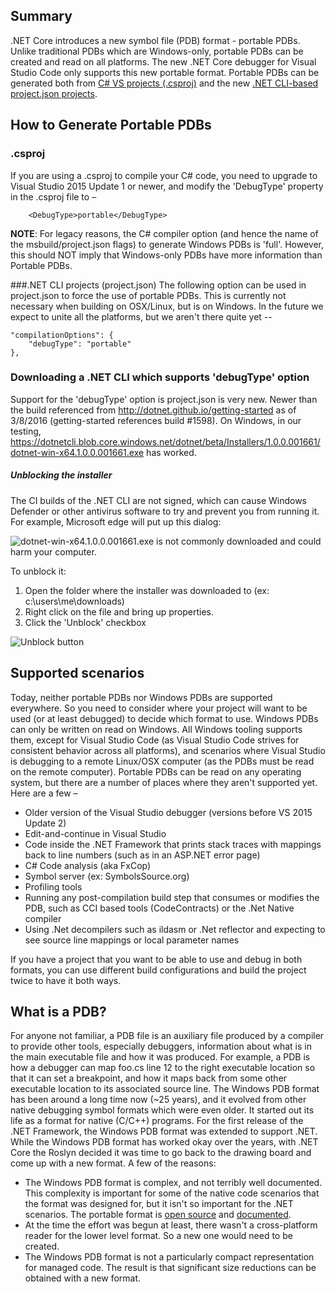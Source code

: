 ## Summary
.NET Core introduces a new symbol file (PDB) format - portable PDBs. Unlike traditional PDBs which are Windows-only, portable PDBs can be created and read on all platforms. The new .NET Core debugger for Visual Studio Code only supports this new portable format. Portable PDBs can be generated both from [C# VS projects (.csproj)](#csproj) and the new [.NET CLI-based project.json projects](#net-cli-projects-projectjson).

## How to Generate Portable PDBs
### .csproj
If you are using a .csproj to compile your C# code, you need to upgrade to Visual Studio 2015 Update 1 or newer, and modify the 'DebugType' property in the .csproj file to –

        <DebugType>portable</DebugType>

**NOTE**: For legacy reasons, the C# compiler option (and hence the name of the msbuild/project.json flags) to generate Windows PDBs is 'full'. However, this should NOT imply that Windows-only PDBs have more information than Portable PDBs. 

###.NET CLI projects (project.json)
The following option can be used in project.json to force the use of portable PDBs. This is currently not necessary when building on OSX/Linux, but is on Windows. In the future we expect to unite all the platforms, but we aren't there quite yet --

    "compilationOptions": {
        "debugType": "portable"
    },

### Downloading a .NET CLI which supports 'debugType' option
Support for the 'debugType' option is project.json is very new. Newer than the build referenced from http://dotnet.github.io/getting-started as of 3/8/2016 (getting-started references build #1598). On Windows, in our testing, https://dotnetcli.blob.core.windows.net/dotnet/beta/Installers/1.0.0.001661/dotnet-win-x64.1.0.0.001661.exe has worked.

##### Unblocking the installer
The CI builds of the .NET CLI are not signed, which can cause Windows Defender or other antivirus software to try and prevent you from running it. For example, Microsoft edge will put up this dialog:

![dotnet-win-x64.1.0.0.001661.exe is not commonly downloaded and could harm your computer.](https://raw.githubusercontent.com/wiki/OmniSharp/omnisharp-vscode/images/edge-blocks-installer.jpg)

To unblock it:

1. Open the folder where the installer was downloaded to (ex: c:\users\me\downloads)
2. Right click on the file and bring up properties.
3. Click the 'Unblock' checkbox

![Unblock button](https://raw.githubusercontent.com/wiki/OmniSharp/omnisharp-vscode/images/unblock-windows-program.jpg)
  
## Supported scenarios
Today, neither portable PDBs nor Windows PDBs are supported everywhere. So you need to consider where your project will want to be used (or at least debugged) to decide which format to use.
Windows PDBs can only be written on read on Windows. All Windows tooling supports them, except for Visual Studio Code (as Visual Studio Code strives for consistent behavior across all platforms), and scenarios where Visual Studio is debugging to a remote Linux/OSX computer (as the PDBs must be read on the remote computer).
Portable PDBs can be read on any operating system, but there are a number of places where they aren't supported yet. Here are a few –

* Older version of the Visual Studio debugger (versions before VS 2015 Update 2)
* Edit-and-continue in Visual Studio
* Code inside the .NET Framework that prints stack traces with mappings back to line numbers (such as in an ASP.NET error page)
* C# Code analysis (aka FxCop)
* Symbol server (ex: SymbolsSource.org)
* Profiling tools
* Running any post-compilation build step that consumes or modifies the PDB, such as CCI based tools (CodeContracts) or the .Net Native compiler
* Using .Net decompilers such as ildasm or .Net reflector and expecting to see source line mappings or local parameter names

If you have a project that you want to be able to use and debug in both formats, you can use different build configurations and build the project twice to have it both ways.

## What is a PDB?
For anyone not familiar, a PDB file is an auxiliary file produced by a compiler to provide other tools, especially debuggers, information about what is in the main executable file and how it was produced. For example, a PDB is how a debugger can map foo.cs line 12 to the right executable location so that it can set a breakpoint, and how it maps back from some other executable location to its associated source line.
The Windows PDB format has been around a long time now (~25 years), and it evolved from other native debugging symbol formats which were even older. It started out its life as a format for native (C/C++) programs. For the first release of the .NET Framework, the Windows PDB format was extended to support .NET.
While the Windows PDB format has worked okay over the years, with .NET Core the Roslyn decided it was time to go back to the drawing board and come up with a new format. A few of the reasons:

* The Windows PDB format is complex, and not terribly well documented. This complexity is important for some of the native code scenarios that the format was designed for, but it isn't so important for the .NET scenarios. The portable format is [open source](https://github.com/dotnet/roslyn/tree/master/src/Debugging/Microsoft.DiaSymReader.PortablePdb) and [documented](https://github.com/dotnet/corefx/blob/master/src/System.Reflection.Metadata/specs/PortablePdb-Metadata.md).
* At the time the effort was begun at least, there wasn't a cross-platform reader for the lower level format. So a new one would need to be created.
* The Windows PDB format is not a particularly compact representation for managed code. The result is that significant size reductions can be obtained with a new format.